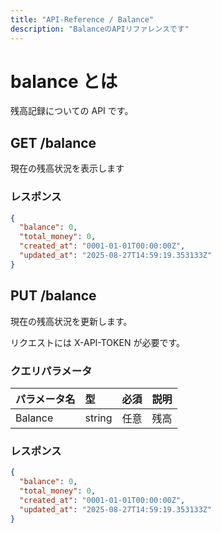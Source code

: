 ```yaml
---
title: "API-Reference / Balance"
description: "BalanceのAPIリファレンスです"
---
```


# balance とは

残高記録についての API です。

## GET /balance

現在の残高状況を表示します

### レスポンス

```json
{
  "balance": 0,
  "total_money": 0,
  "created_at": "0001-01-01T00:00:00Z",
  "updated_at": "2025-08-27T14:59:19.353133Z"
}
```

## PUT /balance

現在の残高状況を更新します。

リクエストには X-API-TOKEN が必要です。

### クエリパラメータ

| パラメータ名 | 型     | 必須 | 説明 |
| :----------- | :----- | :--- | :--- |
| Balance      | string | 任意 | 残高 |

### レスポンス

```json
{
  "balance": 0,
  "total_money": 0,
  "created_at": "0001-01-01T00:00:00Z",
  "updated_at": "2025-08-27T14:59:19.353133Z"
}
```
